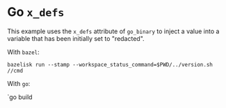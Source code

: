 # Go `x_defs`

This example uses the `x_defs` attribute of `go_binary` to inject a value into a variable that has
been initially set to "redacted".

With `bazel`:

`bazelisk run --stamp --workspace_status_command=$PWD/../version.sh //cmd`

With `go`:

`go build